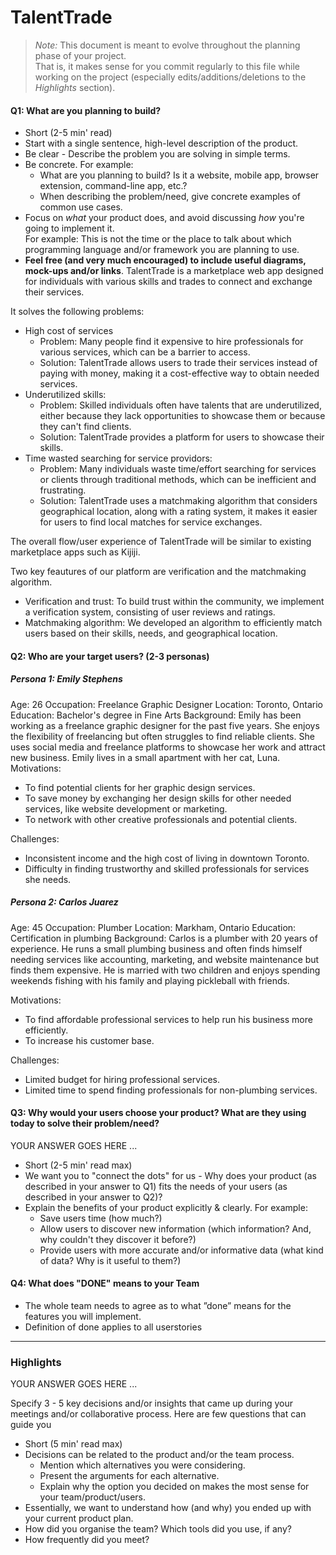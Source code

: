 # TalentTrade

 > _Note:_ This document is meant to evolve throughout the planning phase of your project.    
 > That is, it makes sense for you commit regularly to this file while working on the project (especially edits/additions/deletions to the _Highlights_ section).

#### Q1: What are you planning to build?

 * Short (2-5 min' read)
 * Start with a single sentence, high-level description of the product.
 * Be clear - Describe the problem you are solving in simple terms.
 * Be concrete. For example:
    * What are you planning to build? Is it a website, mobile app,
   browser extension, command-line app, etc.?      
    * When describing the problem/need, give concrete examples of common use cases.
 * Focus on *what* your product does, and avoid discussing *how* you're going to implement it.      
   For example: This is not the time or the place to talk about which programming language and/or framework you are planning to use.
 * **Feel free (and very much encouraged) to include useful diagrams, mock-ups and/or links**.
TalentTrade is a marketplace web app designed for individuals with various skills and trades to connect and exchange their services.

It solves the following problems:
 * High cost of services
    * Problem: Many people find it expensive to hire professionals for various services, which can be a barrier to access.
    * Solution: TalentTrade allows users to trade their services instead of paying with money, making it a cost-effective way to obtain needed services.
 * Underutilized skills:
    * Problem: Skilled individuals often have talents that are underutilized, either because they lack opportunities to showcase them or because they can't find clients.
    * Solution: TalentTrade provides a platform for users to showcase their skills.
 * Time wasted searching for service providors:
    * Problem: Many individuals waste time/effort searching for services or clients through traditional methods, which can be inefficient and frustrating.
    * Solution: TalentTrade uses a matchmaking algorithm that considers geographical location, along with a rating system, it makes it easier for users to find local matches for service exchanges.

The overall flow/user experience of TalentTrade will be similar to existing marketplace apps such as Kijiji.

Two key feautures of our platform are verification and the matchmaking algorithm.

 * Verification and trust: To build trust within the community, we implement a verification system, consisting of user reviews and ratings.
 * Matchmaking algorithm: We developed an algorithm to efficiently match users based on their skills, needs, and geographical location.

#### Q2: Who are your target users? (2-3 personas)

##### Persona 1: Emily Stephens
Age: 26
Occupation: Freelance Graphic Designer
Location: Toronto, Ontario
Education: Bachelor's degree in Fine Arts
Background:
Emily has been working as a freelance graphic designer for the past five years. She enjoys the flexibility of freelancing but often struggles to find reliable clients. She uses social media and freelance platforms to showcase her work and attract new business. Emily lives in a small apartment with her cat, Luna.
Motivations:
 * To find potential clients for her graphic design services.
 * To save money by exchanging her design skills for other needed services, like website development or marketing.
 * To network with other creative professionals and potential clients.

Challenges:
 * Inconsistent income and the high cost of living in downtown Toronto.
 * Difficulty in finding trustworthy and skilled professionals for services she needs.

##### Persona 2: Carlos Juarez
Age: 45
Occupation: Plumber
Location: Markham, Ontario
Education: Certification in plumbing
Background:
Carlos is a plumber with 20 years of experience. He runs a small plumbing business and often finds himself needing services like accounting, marketing, and website maintenance but finds them expensive. He is married with two children and enjoys spending weekends fishing with his family and playing pickleball with friends.

Motivations:
 * To find affordable professional services to help run his business more efficiently.
 * To increase his customer base.
 
Challenges:
 * Limited budget for hiring professional services.
 * Limited time to spend finding professionals for non-plumbing services.

#### Q3: Why would your users choose your product? What are they using today to solve their problem/need?

YOUR ANSWER GOES HERE ...

 * Short (2-5 min' read max)
 * We want you to "connect the dots" for us - Why does your product (as described in your answer to Q1) fits the needs of your users (as described in your answer to Q2)?
 * Explain the benefits of your product explicitly & clearly. For example:
    * Save users time (how much?)
    * Allow users to discover new information (which information? And, why couldn't they discover it before?)
    * Provide users with more accurate and/or informative data (what kind of data? Why is it useful to them?)


#### Q4: What does "DONE" means to your Team 
 * The whole team needs to agree as to what ”done” means for the features you will
   implement.
 * Definition of done applies to all userstories

----



### Highlights

YOUR ANSWER GOES HERE ...

Specify 3 - 5 key decisions and/or insights that came up during your meetings
and/or collaborative process. Here are few questions that can guide you

 * Short (5 min' read max)
 * Decisions can be related to the product and/or the team process.
    * Mention which alternatives you were considering.
    * Present the arguments for each alternative.
    * Explain why the option you decided on makes the most sense for your team/product/users.
 * Essentially, we want to understand how (and why) you ended up with your current product plan.
 * How did you organise the team? Which tools did you use, if any?
 * How frequently did you meet?